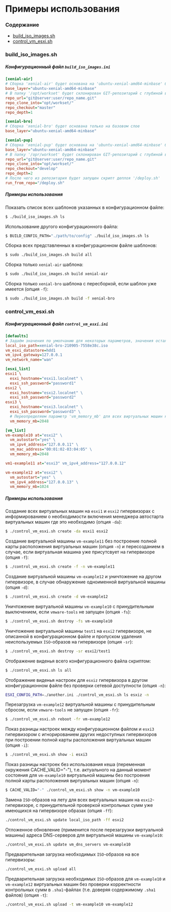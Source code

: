 # Примеры использования

### Содержание

* [build_iso_images.sh](#build_iso_imagessh)
* [control_vm_esxi.sh](#control_vm_esxish)

### build_iso_images.sh

##### Конфигурационный файл `build_iso_images.ini`

```ini
[xenial-air]
# Сборка 'xenial-air' будет основана на 'ubuntu-xenial-amd64-minbase' базовом слое
base_layer="ubuntu-xenial-amd64-minbase"
# В папку '/opt/workset' будет склонирован GIT-репозитарий с глубиной в 1 потомок и переключен на 'master'-ветку.
repo_url="git@server:user/repo_name.git"
repo_clone_into="opt/workset/"
repo_checkout="master"
repo_depth=1

[xenial-bro]
# Сборка 'xenial-bro' будет основана только на базовом слое
base_layer="ubuntu-xenial-amd64-minbase"

[xenial-pup]
# Сборка 'xenial-pup' будет основана на 'ubuntu-xenial-amd64-minbase' базовом слое
base_layer="ubuntu-xenial-amd64-minbase"
# В папку '/opr/workset' будет склонирован GIT-репозитарий с глубиной в 2 потомка и переключен на 'develop'-ветку
repo_url="git@server:user/repo_name.git"
repo_clone_into="opt/workset/"
repo_checkout="develop"
repo_depth=2
# После чего из репозитария будет запущен скрипт деплоя '/deploy.sh'
run_from_repo="/deploy.sh"
```

##### Примеры использования

Показать список всех шаблонов указанных в конфигурационном файле:
```bash
$ ./build_iso_images.sh ls
```

Использование другого конфигурационного файла:
```bash
$ BUILD_CONFIG_PATH="./path/to/config" ./build_iso_images.sh ls
```

Сборка всех представленных в конфигурационном файле шаблонов:
```bash
$ sudo ./build_iso_images.sh build all
```

Сборка только `xenial-air` шаблона:
```bash
$ sudo ./build_iso_images.sh build xenial-air
```

Сборка только `xenial-bro` шаблона с пересборкой, если шаблон уже имеется (опция `-f`):
```bash
$ sudo ./build_iso_images.sh build -f xenial-bro
```

### control_vm_esxi.sh

##### Конфигурационный файл `control_vm_esxi.ini`

```ini
[defaults]
# Задаём значения по умолчанию для некоторых параметров, значения остальных определены в самом скрипте
local_iso_path=xenial-bro-210905-7558e38c.iso
vm_esxi_datastore=hdd1
vm_ipv4_gateway=127.0.0.1
vm_network_name="wan"

[esxi_list]
esxi1 \
  esxi_hostname="esxi1.localnet" \
  esxi_ssh_password="password1"
esxi2 \
  esxi_hostname="esxi2.localnet" \
  esxi_ssh_password="password2"
esxi3 \
  esxi_hostname="esxi3.localnet" \
  esxi_ssh_password="password3" \
  # Переопределяем параметр 'vm_memory_mb' для всех виртуальных машин на этом гипервизоре
  vm_memory_mb=2048

[vm_list]
vm-example10 at="esxi2" \
  vm_autostart="yes" \
  vm_ipv4_address="127.0.0.11" \
  vm_mac_address="00:01:02-03:04:05" \
  vm_memory_mb=2048

vm1-example11 at="esxi3" vm_ipv4_address="127.0.0.12"

vm-example12 at="esxi2" \
  vm_autostart="yes" \
  vm_ipv4_address="127.0.0.13" \
  vm_memory_mb=1024
```

##### Примеры использования

Создание всех виртуальных машин на `esxi1` и `esxi2` гипервизорах с информированием о необходимости
включения
менеджера автостарта виртуальных машин где это необходимо (опция `-da`):
```bash
$ ./control_vm_esxi.sh create -da esxi1 esxi2
```

Создание виртуальной машины `vm-example11` без построение полной карты расположения виртуальных машин (опция `-n`)
и пересозданием в случае, если виртуальная машина уже присутсвует на гипервизоре (опция `-f`):
```bash
$ ./control_vm_esxi.sh create -f -n vm-example11
```

Создание виртуальной машины `vm-example12` и уничтожение на другом гипервизоре, в случае обнаружение одноименной
виртуальной машины (опция `-d`):
```bash
$ ./control_vm_esxi.sh create -d vm-example12
```

Уничтожение виртуальной машины `vm-example10` с принудительным выключением, если `vmware-tools` не запущен (опция `-fs`):
```bash
$ ./control_vm_esxi.sh destroy -fs vm-example10
```

Уничтожение виртуальной машины `test1` на `esxi2` гипервизоре, не описанной в конфигурационном файле и пропуском
удаления неиспользуемых `ISO`-образов на гипервизоре (опция `-sr`):
```bash
$ ./control_vm_esxi.sh destroy -sr esxi2/test1
```

Отображение виденья всего конфигурационного файла скриптом:
```bash
$ ./control_vm_esxi.sh ls all
```

Отображение виденья настроек для `esxiz` гипервизора в другом конфигурационном файле без проверки сетевой доступности
(опция `-n`):
```bash
ESXI_CONFIG_PATH=./another.ini ./control_vm_esxi.sh ls esxiz -n
```

Перезагрузка `vm-example12` виртуальной машины с принудительным сбросом, если `vmware-tools` не запущен (опция `-fr`):
```bash
$ ./control_vm_esxi.sh reboot -fr vm-example12
```

Показ разницы настроек между конфигурационном файлом и `esxi3` гипервизором с игнорированием других недоступных
гипервизоров при построении полной карты расположения виртуальных машин (опция `-i`):
```bash
$ ./control_vm_esxi.sh show -i esxi3
```

Показ разницы настроек без использования кеша (переменная окружения CACHE_VALID="-"), т.е. актуального на данный
момент состояния для `vm-example10` виртуальной машины без построения полной карты расположения виртуальных машин (опция `-n`):
```bash
$ CACHE_VALID="-" ./control_vm_esxi.sh show -n vm-example10
```

Замена `ISO`-образов на лету для всех виртуальных машин на `esxi2`-гипервизоре, с принудительной проверкой
контрольных сумм уже имеющихся на гипервизоре образах (опция `-ff`):
```bash
./control_vm_esxi.sh update local_iso_path -ff esxi2
```

Отложенное обновление (применится после перезагрузки виртуальной машины) адреса DNS-cерверов для
виртуальной машины `vm-example10`:
```bash
./control_vm_esxi.sh update vm_dns_servers vm-example10
```

Предварительная загрузка необходимых `ISO`-образов на все гипервизоры:
```bash
./control_vm_esxi.sh upload all
```

Предварительная загрузка необходимых `ISO`-образов для `vm-example10` и `vm-example12` виртуальных машин без проверки
корректности контрольных сумм в `.sha1`-файлах (т.е. доверяя содержимому `.sha1` файлов) (опция `-t`):
```bash
./control_vm_esxi.sh upload -t vm-example10 vm-example12
```

